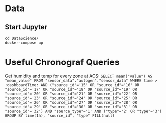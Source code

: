 # Data

## Start Jupyter

```
cd DataScience/
docker-compose up
```

# Useful Chronograf Queries

Get humidity and temp for every zone at ACS: `SELECT mean("value") AS "mean_value" FROM "sensor_data"."autogen"."sensor_data" WHERE time > :dashboardTime: AND ("source_id"='15' OR "source_id"='16' OR "source_id"='17' OR "source_id"='18' OR "source_id"='19' OR "source_id"='20' OR "source_id"='21' OR "source_id"='22' OR "source_id"='23' OR "source_id"='24' OR "source_id"='25' OR "source_id"='26' OR "source_id"='27' OR "source_id"='28' OR "source_id"='29' OR "source_id"='30' OR "source_id"='31' OR "source_id"='32') AND "source_type"='1' AND ("type"='2' OR "type"='3') GROUP BY time(1h), "source_id", "type" FILL(null)`